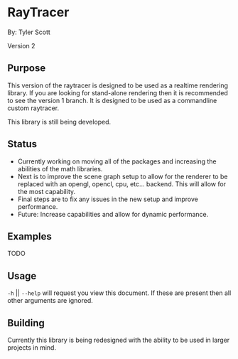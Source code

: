 RayTracer
====
By: Tyler Scott

Version 2

Purpose
----
This version of the raytracer is designed to be used as a realtime rendering library.
If you are looking for stand-alone rendering then it is recommended to see the version 1
branch. It is designed to be used as a commandline custom raytracer.

This library is still being developed.

Status
----
* Currently working on moving all of the packages and increasing the abilities of the math
libraries.
* Next is to improve the scene graph setup to allow for the renderer to be replaced with
an opengl, opencl, cpu, etc... backend. This will allow for the most capability.
* Final steps are to fix any issues in the new setup and improve performance.
* Future: Increase capabilities and allow for dynamic performance.

Examples
----
TODO

Usage
----
`-h` || `--help` will request you view this document. If these are present then all other arguments are ignored.


Building
----
Currently this library is being redesigned with the ability to be used in larger projects in mind.


